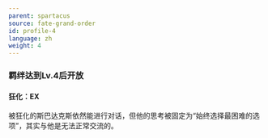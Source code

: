 ```yaml
---
parent: spartacus
source: fate-grand-order
id: profile-4
language: zh
weight: 4
---
```


### 羁绊达到Lv.4后开放

#### 狂化：EX

被狂化的斯巴达克斯依然能进行对话，但他的思考被固定为“始终选择最困难的选项”，其实与他是无法正常交流的。
